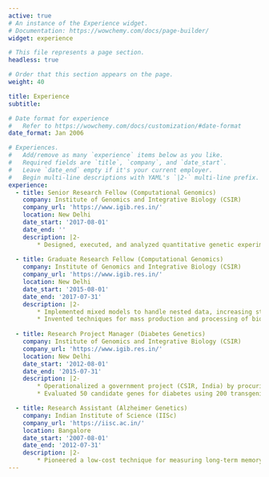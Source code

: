 ```yaml
---
active: true
# An instance of the Experience widget.
# Documentation: https://wowchemy.com/docs/page-builder/
widget: experience

# This file represents a page section.
headless: true

# Order that this section appears on the page.
weight: 40

title: Experience
subtitle:

# Date format for experience
#   Refer to https://wowchemy.com/docs/customization/#date-format
date_format: Jan 2006

# Experiences.
#   Add/remove as many `experience` items below as you like.
#   Required fields are `title`, `company`, and `date_start`.
#   Leave `date_end` empty if it's your current employer.
#   Begin multi-line descriptions with YAML's `|2-` multi-line prefix.
experience:
  - title: Senior Research Fellow (Computational Genomics)
    company: Institute of Genomics and Integrative Biology (CSIR)
    company_url: 'https://www.igib.res.in/'
    location: New Delhi
    date_start: '2017-08-01'
    date_end: ''
    description: |2-
        * Designed, executed, and analyzed quantitative genetic experiments, containing 480,000 data points, to infer the heritability of metabolic traits
        
  - title: Graduate Research Fellow (Computational Genomics) 
    company: Institute of Genomics and Integrative Biology (CSIR)
    company_url: 'https://www.igib.res.in/'
    location: New Delhi
    date_start: '2015-08-01'
    date_end: '2017-07-31'
    description: |2-
        * Implemented mixed models to handle nested data, increasing statistical power by 1000%
        * Invented techniques for mass production and processing of biological replicates, resulting in the publication of two research articles.
        
  - title: Research Project Manager (Diabetes Genetics) 
    company: Institute of Genomics and Integrative Biology (CSIR)
    company_url: 'https://www.igib.res.in/'
    location: New Delhi
    date_start: '2012-08-01'
    date_end: '2015-07-31'
    description: |2-
        * Operationalized a government project (CSIR, India) by procuring equipment, troubleshooting protocols, budgeting supplies, and training five freshmen colleagues
        * Evaluated 50 candidate genes for diabetes using 200 transgenic constructs in Drosophila 

  - title: Research Assistant (Alzheimer Genetics) 
    company: Indian Institute of Science (IISc)
    company_url: 'https://iisc.ac.in/'
    location: Bangalore
    date_start: '2007-08-01'
    date_end: '2012-07-31'
    description: |2-
        * Pioneered a low-cost technique for measuring long-term memory of classical conditioning in Drosophila 
---
```

